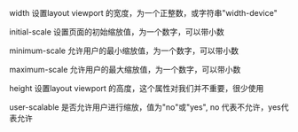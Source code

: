
<meta name="viewport" content="width=device-width,user-scalable=no"/>


width
设置layout viewport  的宽度，为一个正整数，或字符串"width-device"

initial-scale
设置页面的初始缩放值，为一个数字，可以带小数

minimum-scale
允许用户的最小缩放值，为一个数字，可以带小数

maximum-scale
允许用户的最大缩放值，为一个数字，可以带小数

height
设置layout viewport  的高度，这个属性对我们并不重要，很少使用

user-scalable
是否允许用户进行缩放，值为"no"或"yes", no 代表不允许，yes代表允许
